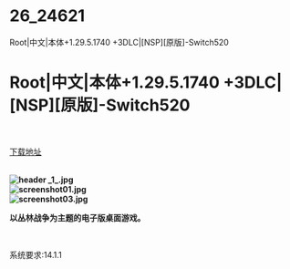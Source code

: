 # 26_24621
Root|中文|本体+1.29.5.1740 +3DLC|[NSP][原版]-Switch520
# Root|中文|本体+1.29.5.1740 +3DLC|[NSP][原版]-Switch520
 <br/></br>
[下载地址](https://www.switch520.cc/article/24621 "下载地址")
<br/></br>

<p><strong><img title="header _1_.jpg" src="https://www.switch520.cc/muke_img/2021_11_17_5a9e49009c7b1.jpg" alt="header _1_.jpg"></strong><br>
<strong><img title="screenshot01.jpg" src="https://www.switch520.cc/muke_img/2021_11_17_e6b77e8a25264.jpg" alt="screenshot01.jpg"></strong><br>
<strong><img title="screenshot03.jpg" src="https://www.switch520.cc/muke_img/2021_11_17_da88a049b17d3.jpg" alt="screenshot03.jpg">&nbsp;</strong></p>
<p><strong>以丛林战争为主题的电子版桌面游戏。</strong></p>
<p>&nbsp;</p>
<p>系统要求:14.1.1</p>



